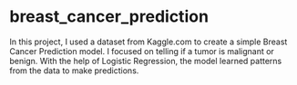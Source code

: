 # breast_cancer_prediction
In this project, I used a dataset from Kaggle.com to create a simple Breast Cancer Prediction model. I focused on telling if a tumor is malignant or benign. With the help of Logistic Regression, the model learned patterns from the data to make predictions. 
